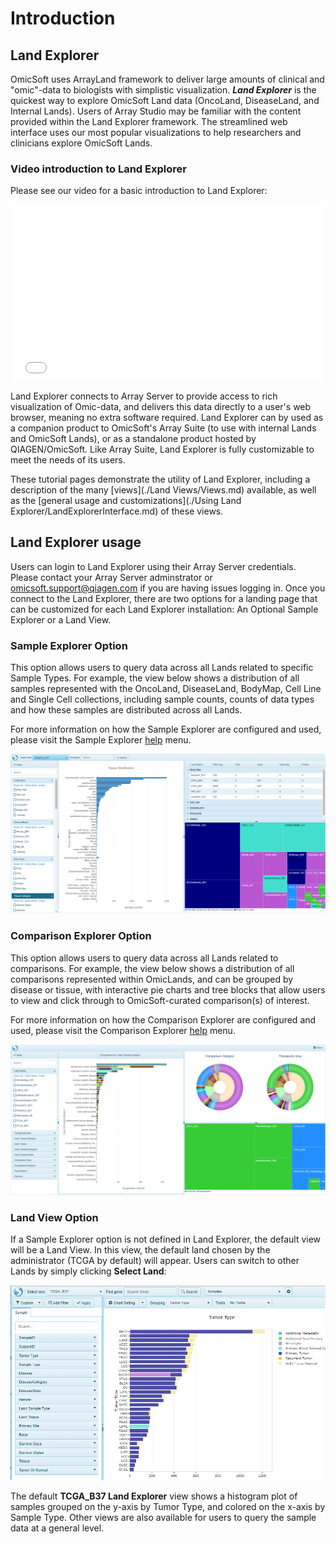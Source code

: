 # Introduction


## Land Explorer

OmicSoft uses ArrayLand framework to deliver large amounts of clinical and "omic"-data to biologists with simplistic visualization. ***Land Explorer*** is the quickest way to explore OmicSoft Land data (OncoLand, DiseaseLand, and Internal Lands). Users of Array Studio may be familiar with the content provided within the Land Explorer framework. The streamlined web interface uses our most popular visualizations to help researchers and clinicians explore OmicSoft Lands.

### Video introduction to Land Explorer

Please see our video for a basic introduction to Land Explorer:

<div style="width:100%; height:0; position: relative; padding-bottom:56.25%"><iframe src="//qiagenbioinformatics.23video.com/v.ihtml/player.html?token=617eaed4e28a0df6d6554b06dffc9fb0&source=embed&photo%5fid=49720383" style="width:100%; height:100%; position: absolute; top: 0; left: 0;" frameborder="0" border="0" scrolling="no" allowfullscreen="1" mozallowfullscreen="1" webkitallowfullscreen="1" allow="autoplay; fullscreen"></iframe></div>


Land Explorer connects to Array Server to provide access to rich visualization of Omic-data, and delivers this data directly to a user's web browser, meaning no extra software required. Land Explorer can by used as a companion product to OmicSoft's Array Suite (to use with internal Lands and OmicSoft Lands), or as a standalone product hosted by QIAGEN/OmicSoft. Like Array Suite, Land Explorer is fully customizable to meet the needs of its users.

These tutorial pages demonstrate the utility of Land Explorer, including a description of the many [views](./Land Views/Views.md) available, as well as the [general usage and customizations](./Using Land Explorer/LandExplorerInterface.md) of these views.

## Land Explorer usage

Users can login to Land Explorer using their Array Server credentials. Please contact your Array Server adminstrator or omicsoft.support@qiagen.com if you are having issues logging in. Once you connect to the Land Explorer, there are two options for a landing page that can be customized for each Land Explorer installation: An Optional Sample Explorer or a Land View.

### Sample Explorer Option

This option allows users to query data across all Lands related to specific Sample Types. For example, the view below shows a distribution of all samples represented with the OncoLand, DiseaseLand, BodyMap, Cell Line and Single Cell collections, including sample counts, counts of data types and how these samples are distributed across all Lands.


For more information on how the Sample Explorer are configured and used, please visit the Sample Explorer [help](./Explorer/SampleExplorer.md) menu.

![Front_Page](images/FrontPageNirav.png)

### Comparison Explorer Option

This option allows users to query data across all Lands related to comparisons. For example, the view below shows a distribution of all comparisons represented within OmicLands, and can be grouped by disease or tissue, with interactive pie charts and tree blocks that allow users to view and click through to OmicSoft-curated comparison(s) of interest.

For more information on how the Comparison Explorer are configured and used, please visit the Comparison Explorer [help](./Explorer/ComparisonExplorer.md) menu.

![ComparisonExplorerHomePage](images/ComparisonExplorerHomePage.png)


### Land View Option

If a Sample Explorer option is not defined in Land Explorer, the default view will be a Land View. In this view, the default land chosen by the administrator (TCGA by default) will appear. Users can switch to other Lands by simply clicking **Select Land**:

![LandPortal_login_png](images/LandPortal_login.png)

The default **TCGA_B37 Land Explorer** view shows a histogram plot of samples grouped on the y-axis by Tumor Type, and colored on the x-axis by Sample Type. Other views are also available for users to query the sample data at a general level.
